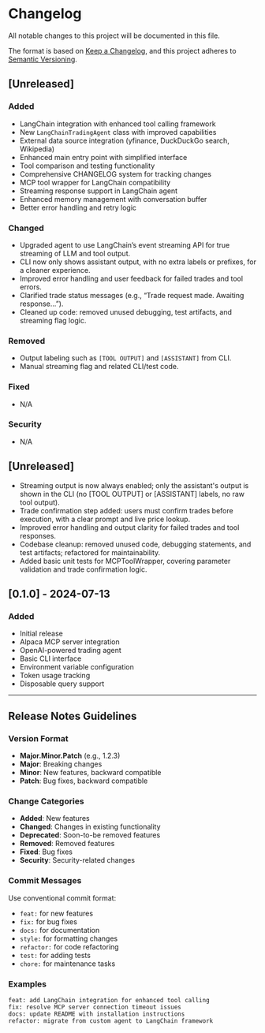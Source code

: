 # Changelog

All notable changes to this project will be documented in this file.

The format is based on [Keep a Changelog](https://keepachangelog.com/en/1.0.0/),
and this project adheres to [Semantic Versioning](https://semver.org/spec/v2.0.0.html).

## [Unreleased]

### Added
- LangChain integration with enhanced tool calling framework
- New `LangChainTradingAgent` class with improved capabilities
- External data source integration (yfinance, DuckDuckGo search, Wikipedia)
- Enhanced main entry point with simplified interface
- Tool comparison and testing functionality
- Comprehensive CHANGELOG system for tracking changes
- MCP tool wrapper for LangChain compatibility
- Streaming response support in LangChain agent
- Enhanced memory management with conversation buffer
- Better error handling and retry logic

### Changed
- Upgraded agent to use LangChain’s event streaming API for true streaming of LLM and tool output.
- CLI now only shows assistant output, with no extra labels or prefixes, for a cleaner experience.
- Improved error handling and user feedback for failed trades and tool errors.
- Clarified trade status messages (e.g., “Trade request made. Awaiting response...”).
- Cleaned up code: removed unused debugging, test artifacts, and streaming flag logic.

### Removed
- Output labeling such as `[TOOL OUTPUT]` and `[ASSISTANT]` from CLI.
- Manual streaming flag and related CLI/test code.

### Fixed
- N/A

### Security
- N/A

## [Unreleased]
- Streaming output is now always enabled; only the assistant's output is shown in the CLI (no [TOOL OUTPUT] or [ASSISTANT] labels, no raw tool output).
- Trade confirmation step added: users must confirm trades before execution, with a clear prompt and live price lookup.
- Improved error handling and output clarity for failed trades and tool responses.
- Codebase cleanup: removed unused code, debugging statements, and test artifacts; refactored for maintainability.
- Added basic unit tests for MCPToolWrapper, covering parameter validation and trade confirmation logic.

## [0.1.0] - 2024-07-13

### Added
- Initial release
- Alpaca MCP server integration
- OpenAI-powered trading agent
- Basic CLI interface
- Environment variable configuration
- Token usage tracking
- Disposable query support

---

## Release Notes Guidelines

### Version Format
- **Major.Minor.Patch** (e.g., 1.2.3)
- **Major**: Breaking changes
- **Minor**: New features, backward compatible
- **Patch**: Bug fixes, backward compatible

### Change Categories
- **Added**: New features
- **Changed**: Changes in existing functionality
- **Deprecated**: Soon-to-be removed features
- **Removed**: Removed features
- **Fixed**: Bug fixes
- **Security**: Security-related changes

### Commit Messages
Use conventional commit format:
- `feat:` for new features
- `fix:` for bug fixes
- `docs:` for documentation
- `style:` for formatting changes
- `refactor:` for code refactoring
- `test:` for adding tests
- `chore:` for maintenance tasks

### Examples
```
feat: add LangChain integration for enhanced tool calling
fix: resolve MCP server connection timeout issues
docs: update README with installation instructions
refactor: migrate from custom agent to LangChain framework
``` 